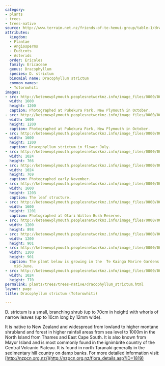 ```yaml
---
category:
- plants
- trees
- trees-native
source: http://www.terrain.net.nz/friends-of-te-henui-group/table-1/dracophyllum-strictum-totorowhiti.html
attributes:
  kingdom:
  - Plantae
  - Angiosperms
  - Eudicots
  - Asterids
  order: Ericales
  family: Ericaceae
  genus: Dracophyllum
  species: D. strictum
  binomial name: Dracophyllum strictum
  common names:
  - Totorowhiti
images:
- src: http://ketenewplymouth.peoplesnetworknz.info/image_files/0000/0008/0443/Dracophyllum_strictum__Totorowhiti-002.JPG
  width: 1600
  height: 1200
  caption: Photographed at Pukekura Park, New Plymouth in October.
- src: http://ketenewplymouth.peoplesnetworknz.info/image_files/0000/0008/0438/Dracophyllum_strictum__Totorowhiti-001.JPG
  width: 1600
  height: 1200
  caption: Photographed at Pukekura Park, New Plymouth in October.
- src: http://ketenewplymouth.peoplesnetworknz.info/image_files/0000/0006/4539/Dracophyllum_strictum.JPG
  width: 1600
  height: 1200
  caption: Dracophyllum strictum in flower July.
- src: http://ketenewplymouth.peoplesnetworknz.info/image_files/0000/0006/4529/Dracophyllum_strictum-001.JPG
  width: 1024
  height: 766
- src: http://ketenewplymouth.peoplesnetworknz.info/image_files/0000/0004/6219/Dracophyllum_strictum__Totorowhiti__Grass_Tree-003.JPG
  width: 1024
  height: 769
  caption: Photographed early November.
- src: http://ketenewplymouth.peoplesnetworknz.info/image_files/0000/0006/4534/Dracophyllum_strictum-004.JPG
  width: 1600
  height: 1203
  caption: The leaf structure.
- src: http://ketenewplymouth.peoplesnetworknz.info/image_files/0000/0004/6189/Dracophyllum_strictum__Totorowhiti__Grass_Tree-001.JPG
  width: 1600
  height: 1201
  caption: Photographed at Otari Wilton Bush Reserve.
- src: http://ketenewplymouth.peoplesnetworknz.info/image_files/0000/0004/6214/Dracophyllum_strictum__Totorowhiti__Grass_Tree-002.JPG
  width: 1200
  height: 898
- src: http://ketenewplymouth.peoplesnetworknz.info/image_files/0000/0004/6199/Dracophyllum_strictum__Totorowhiti__Grass_Tree-006.JPG
  width: 1200
  height: 901
- src: http://ketenewplymouth.peoplesnetworknz.info/image_files/0000/0003/6064/1-Dracophyllum_strictum__Totorowhiti.JPG
  width: 1200
  height: 901
  caption: The plant below is growing in the  Te Kainga Marire Gardens. Photographed
    mid-June.
- src: http://ketenewplymouth.peoplesnetworknz.info/image_files/0000/0003/6069/1-Dracophyllum_strictum__Totorowhiti-001.JPG
  width: 1024
  height: 770
permalink: plants/trees/trees-native/dracophyllum_strictum.html
layout: page
title: Dracophyllum strictum (Totorowhiti)

---
```

D. strictum is a small, branching shrub (up to 70cm in height) with whorls of narrow leaves (up to 10cm long by 12mm wide).

It is native to New Zealand and widespread from lowland to higher montane shrubland and forest in higher rainfall areas from sea level to 1000m in the North Island from Thames and East Cape South. It is also known from Mayor Island and is most commonly found in the ignimbrite country of the Central Volcanic Plateau. 
It is found in north Taranaki generally in the sedimentary hill country on damp banks.
For more detailed information visit: [http://nzpcn.org.nz/](http://nzpcn.org.nz/flora_details.asp?ID=1819)
